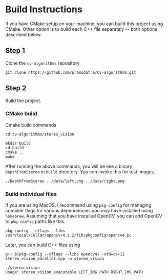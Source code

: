 # Build Instructions
If you have CMake setup on your machine, you can build this project using CMake. Other option is to build each C++ file separately -- both options described below.

## Step 1
Clone the `cv-algorithms` repository
```code
git clone https://github.com/pramodatre/cv-algorithms.git
```
## Step 2
Build the project.

### CMake build
Cmake build commands

```shell
cd cv-algorithms/stereo_vision

mkdir build
cd build
cmake ..
make
```

After running the above commands, you will be see a binary `DepthFromStereo` in `build` directory. You can invoke this for test images.

```shell
./DepthFromStereo ../data/left.png ../data/right.png 
```

### Build individual files
If you are using MacOS, I recommend using `pkg-config` for managing complier flags for various dependencies you may have installed using `homebrew`. Assuming that you have installed OpenCV, you can add OpenCV to `pkg-config` paths like this.

```shell
pkg-config --cflags --libs /usr/local/Cellar/opencv/4.1.2/lib/pkgconfig/opencv4.pc
```

Later, you can build C++ files using

```shell
g++ $(pkg-config --cflags --libs opencv4) -std=c++11 stereo_vision_parallel.cpp -o stereo_vision

./stereo_vision
Usage: stereo_vision_executable LEFT_IMG_PATH RIGHT_IMG_PATH
```